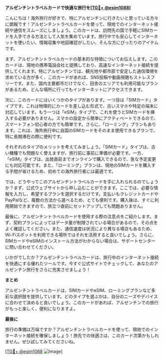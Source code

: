 **アルゼンチントラベルカードで快適な旅行を[[TG💪+ @esim1088](https://t.me/s/esim1088)]**

こんにちは！海外旅行が好きで、特にアルゼンチンに行きたいと思っている方々に朗報です！アルゼンチントラベルカードを使って、現地でのインターネット接続や通信をスムーズにしましょう。このカードは、訪問先の国で手軽にSIMカードを入手できる方法として人気を集めています。旅行中でも安心してインターネットを使いたい、情報収集や地図確認がしたい、そんな方にぴったりのアイテムです。

まず、アルゼンチントラベルカードの基本的な特徴についてお伝えします。このカードは、現地の携帯電話会社と提携しており、高速なインターネット接続を提供してくれます。特にアルゼンチンでは、観光地や都市部で安定した通信環境を求めている方が多く、このカードがあれば、SNS投稿や動画視聴もストレスフリーです。また、国内主要都市だけでなく、田舎のエリアでも利用可能なプランがあるため、どんな場所に行ってもインターネットにアクセスできます。

次に、このカードにはいくつかのタイプがあります。一つ目は「SIMカード」タイプです。これは物理的にカードを差し込む形式で、古いスマホや特定の端末に対応しています。もう一つは「eSIM」タイプで、これを使うとSIMカードを挿入する必要がありません。スマホの設定から簡単にアクティベートできるので、スマートフォン初心者の方でも簡単です。さらに、「ローミング」プランもあります。これは、海外旅行中に自国のSIMカードをそのまま使用できるプランで、特に長期滞在の際に便利です。

それぞれのタイプのメリットを考えてみましょう。「SIMカード」タイプは、古い機種でも問題なく使えますが、旅行前に事前に準備が必要です。一方、「eSIM」タイプは、出発直前までオンラインで購入できるので、急な予定変更にも対応可能です。また、「ローミング」プランは、現地のSIMカードを購入する手間が省けるため、初めての海外旅行者には最適です。

では、どうやってこのアルゼンチントラベルカードを手に入れられるのでしょうか？まず、公式ウェブサイトから申し込むことができます。ここでは、必要な情報を入力し、希望するプランを選択するだけです。支払いもクレジットカードやPayPalなど、複数の方法から選べるため、とても便利です。購入後は、すぐに利用開始できますので、旅立つ直前にセットアップしても問題ありません。

最後に、アルゼンチントラベルカードを使用する際の注意点をご紹介します。まず、契約プランによってはデータ量が制限されている場合があるので、その点をよく確認してください。また、通信速度は状況により異なる場合もあるため、Wi-Fiスポットを利用できる場所ではそれを活用すると良いでしょう。さらに、SIMカードやeSIMのインストール方法がわからない場合は、サポートセンターに問い合わせてください。

いかがでしたか？アルゼンチントラベルカードは、旅行中のインターネット接続を快適にする優れたツールです。今すぐ公式サイトでチェックして、あなたのアルゼンチン旅行をさらに充実させましょう！

**まとめ**

アルゼンチントラベルカードは、SIMカードやeSIM、ローミングプランなど多彩な選択肢を提供しています。どのタイプを選ぶかは、自分のニーズやデバイスに合わせて決めると良いでしょう。このカードがあれば、アルゼンチンでの旅行がもっと楽しく、便利になりますよ。

**最後に**

旅行の準備は万端ですか？アルゼンチントラベルカードを使って、現地でのインターネット接続を確保しましょう！旅先での快適さは、このカード次第かもしれません。ぜひ試してみてくださいね。

[[TG💪+ @esim1088](https://t.me/s/esim1088) ![Image](https://i.postimg.cc/Y0z9fWf4/image.png)]